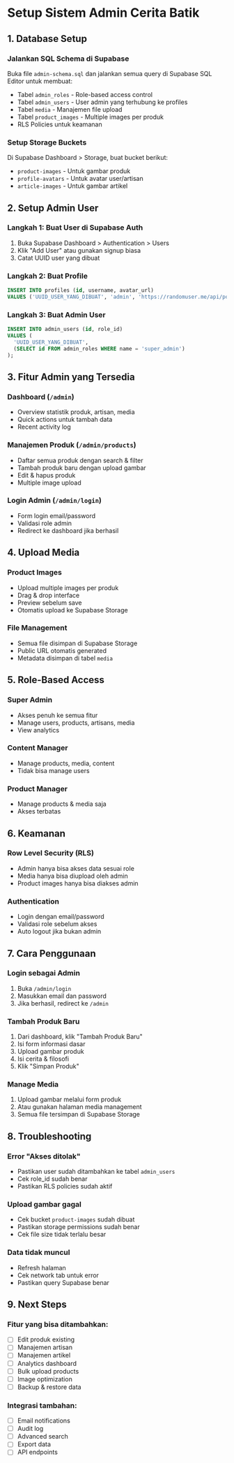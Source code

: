# Setup Sistem Admin Cerita Batik

## 1. Database Setup

### Jalankan SQL Schema di Supabase
Buka file `admin-schema.sql` dan jalankan semua query di Supabase SQL Editor untuk membuat:
- Tabel `admin_roles` - Role-based access control
- Tabel `admin_users` - User admin yang terhubung ke profiles
- Tabel `media` - Manajemen file upload
- Tabel `product_images` - Multiple images per produk
- RLS Policies untuk keamanan

### Setup Storage Buckets
Di Supabase Dashboard > Storage, buat bucket berikut:
- `product-images` - Untuk gambar produk
- `profile-avatars` - Untuk avatar user/artisan
- `article-images` - Untuk gambar artikel

## 2. Setup Admin User

### Langkah 1: Buat User di Supabase Auth
1. Buka Supabase Dashboard > Authentication > Users
2. Klik "Add User" atau gunakan signup biasa
3. Catat UUID user yang dibuat

### Langkah 2: Buat Profile
```sql
INSERT INTO profiles (id, username, avatar_url) 
VALUES ('UUID_USER_YANG_DIBUAT', 'admin', 'https://randomuser.me/api/portraits/men/1.jpg');
```

### Langkah 3: Buat Admin User
```sql
INSERT INTO admin_users (id, role_id) 
VALUES (
  'UUID_USER_YANG_DIBUAT',
  (SELECT id FROM admin_roles WHERE name = 'super_admin')
);
```

## 3. Fitur Admin yang Tersedia

### Dashboard (`/admin`)
- Overview statistik produk, artisan, media
- Quick actions untuk tambah data
- Recent activity log

### Manajemen Produk (`/admin/products`)
- Daftar semua produk dengan search & filter
- Tambah produk baru dengan upload gambar
- Edit & hapus produk
- Multiple image upload

### Login Admin (`/admin/login`)
- Form login email/password
- Validasi role admin
- Redirect ke dashboard jika berhasil

## 4. Upload Media

### Product Images
- Upload multiple images per produk
- Drag & drop interface
- Preview sebelum save
- Otomatis upload ke Supabase Storage

### File Management
- Semua file disimpan di Supabase Storage
- Public URL otomatis generated
- Metadata disimpan di tabel `media`

## 5. Role-Based Access

### Super Admin
- Akses penuh ke semua fitur
- Manage users, products, artisans, media
- View analytics

### Content Manager
- Manage products, media, content
- Tidak bisa manage users

### Product Manager
- Manage products & media saja
- Akses terbatas

## 6. Keamanan

### Row Level Security (RLS)
- Admin hanya bisa akses data sesuai role
- Media hanya bisa diupload oleh admin
- Product images hanya bisa diakses admin

### Authentication
- Login dengan email/password
- Validasi role sebelum akses
- Auto logout jika bukan admin

## 7. Cara Penggunaan

### Login sebagai Admin
1. Buka `/admin/login`
2. Masukkan email dan password
3. Jika berhasil, redirect ke `/admin`

### Tambah Produk Baru
1. Dari dashboard, klik "Tambah Produk Baru"
2. Isi form informasi dasar
3. Upload gambar produk
4. Isi cerita & filosofi
5. Klik "Simpan Produk"

### Manage Media
1. Upload gambar melalui form produk
2. Atau gunakan halaman media management
3. Semua file tersimpan di Supabase Storage

## 8. Troubleshooting

### Error "Akses ditolak"
- Pastikan user sudah ditambahkan ke tabel `admin_users`
- Cek role_id sudah benar
- Pastikan RLS policies sudah aktif

### Upload gambar gagal
- Cek bucket `product-images` sudah dibuat
- Pastikan storage permissions sudah benar
- Cek file size tidak terlalu besar

### Data tidak muncul
- Refresh halaman
- Cek network tab untuk error
- Pastikan query Supabase benar

## 9. Next Steps

### Fitur yang bisa ditambahkan:
- [ ] Edit produk existing
- [ ] Manajemen artisan
- [ ] Manajemen artikel
- [ ] Analytics dashboard
- [ ] Bulk upload products
- [ ] Image optimization
- [ ] Backup & restore data

### Integrasi tambahan:
- [ ] Email notifications
- [ ] Audit log
- [ ] Advanced search
- [ ] Export data
- [ ] API endpoints 